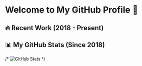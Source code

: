# Welcome to My GitHub Profile 🚀

## 🔥 Recent Work (2018 - Present)


## 📊 My GitHub Stats (Since 2018)
/* ![GitHub Stats](https://github-readme-stats.vercel.app/api?username=snowman&show_icons=true&hide=contribs&count_private=true&since=2018) */
